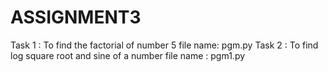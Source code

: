 # ASSIGNMENT3
Task 1 : To find the factorial of number 5
file name: pgm.py
Task 2 : To find log square root and sine of a number
file name : pgm1.py

